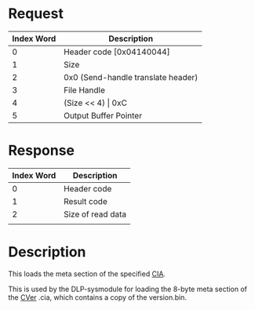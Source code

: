 # Request

| Index Word | Description                        |
|------------|------------------------------------|
| 0          | Header code \[0x04140044\]         |
| 1          | Size                               |
| 2          | 0x0 (Send-handle translate header) |
| 3          | File Handle                        |
| 4          | (Size \<\< 4) \| 0xC               |
| 5          | Output Buffer Pointer              |

# Response

| Index Word | Description       |
|------------|-------------------|
| 0          | Header code       |
| 1          | Result code       |
| 2          | Size of read data |
|            |                   |

# Description

This loads the meta section of the specified [CIA](CIA "wikilink").

This is used by the DLP-sysmodule for loading the 8-byte meta section of
the [CVer](CVer "wikilink") .cia, which contains a copy of the
version.bin.